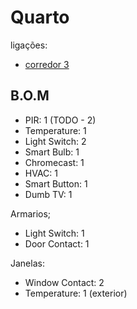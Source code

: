 # Quarto

ligações:
- [corredor 3](./corredores.md)


## B.O.M

- PIR: 1   (TODO - 2)
- Temperature: 1
- Light Switch: 2
- Smart Bulb: 1
- Chromecast: 1
- HVAC: 1
- Smart Button: 1
- Dumb TV: 1

Armarios;
  - Light Switch: 1
  - Door Contact: 1

Janelas:
  - Window Contact: 2
  - Temperature: 1 (exterior)